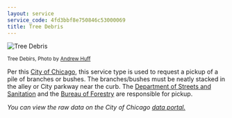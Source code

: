 ```yaml
---
layout: service
service_code: 4fd3bbf8e750846c53000069
title: Tree Debris
---
```


![Tree Debris](http://farm2.staticflickr.com/1318/1281179007_dcfd8d95a1_n.jpg "Tree Debris, Photo by Andrew Huff")

<sub>Tree Debirs, Photo by [Andrew Huff](http://www.flickr.com/photos/51035597898@N01/1281179007/in/photolist-2XdnTe-4ckt4Q-4N6ryg-4SZdoU-6RdPDQ-6Yug81-e2D4bR-e2D3d4-e2JGaf-e2D3hR-e2D3dR-e2JG9W-8QLdFJ-8QLd61-e2JMRq-e2JMSY-e2D6mR-e2JKcw-e2JKcW-e2D6oZ-e2D6fe-e2D6dP-e2D6qv-e2D8Kc-e2JJH5-e2D6fB-e2JM5L-e2JNww-e2JNmj-e2JLkA-e2D9sK-e2D7xV-e2JNn9-e2D9yF-e2D8Nn-e2JNvY-e2JNs7-7Q7JsM-dd8QDh-e2D8bT-e2D8Nz-e2JM9C-e2D8Av-e2JMsE-e2D8Bi-e2JM5w-e2JMty-e2JMD1-e2D5Dn-e2D5Ei-e2JLyL)</sub>

Per this [City of Chicago](http://www.cityofchicago.org/city/en/depts/311/supp_info/311ServiceTypes.html), this service type is used to request a pickup of a pile of branches or bushes. The branches/bushes must be neatly stacked in the alley or City parkway near the curb. The [Department of Streets and Sanitation](http://www.cityofchicago.org/city/en/depts/streets.html) and the [Bureau of Forestry](http://www.cityofchicago.org/city/en/depts/streets/provdrs/forestry.html) are responsible for pickup.

_You can view the raw data on the City of Chicago [data portal.](https://data.cityofchicago.org/Service-Requests/311-Service-Requests-Tree-Debris/mab8-y9h3)_
